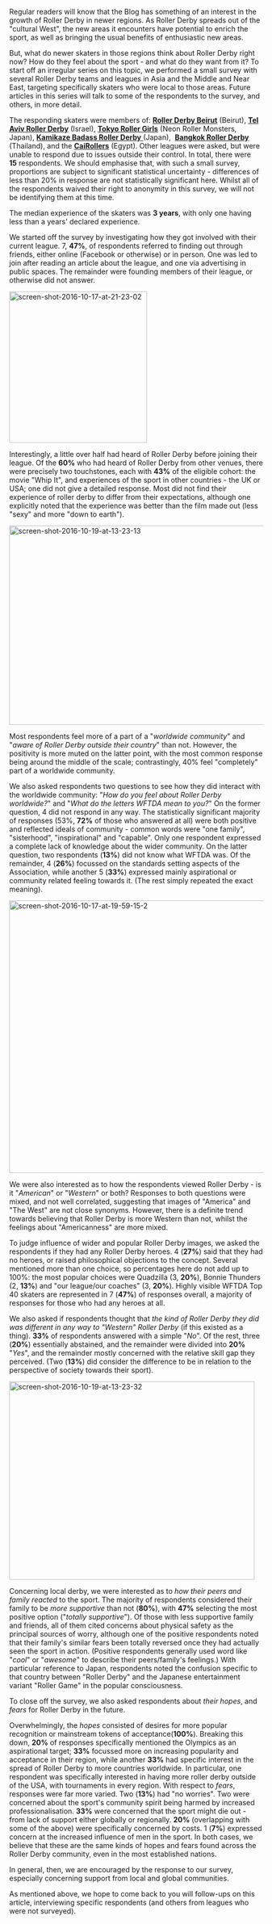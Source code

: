 <html><body><p>Regular readers will know that the Blog has something of an interest in the growth of Roller Derby in newer regions. As Roller Derby spreads out of the "cultural West", the new areas it encounters have potential to enrich the sport, as well as bringing the usual benefits of enthusiastic new areas.

But, what do newer skaters in those regions think about Roller Derby right now? How do they feel about the sport - and what do they want from it?
To start off an irregular series on this topic, we performed a small survey with several Roller Derby teams and leagues in Asia and the Middle and Near East, targeting specifically skaters who were local to those areas. Future articles in this series will talk to some of the respondents to the survey, and others, in more detail.

The responding skaters were members of: <strong><a href="https://www.facebook.com/Roller-Derby-Beirut-763063127094159/">Roller Derby Beirut</a></strong> (Beirut), <strong><a href="https://www.facebook.com/TLVDerbyGirls/?fref=ts">Tel Aviv Roller Derby</a></strong> (Israel), <strong><a href="https://www.facebook.com/NRMonsters/?fref=ts">Tokyo Roller Girls</a></strong> (Neon Roller Monsters, Japan), <a href="https://www.facebook.com/kamikazebadassrollerderbyjapan/?fref=ts"><strong>Kamikaze Badass Roller Derby</strong> </a>(Japan),  <strong><a href="https://www.facebook.com/BangkokRollerDerby/?fref=ts">Bangkok Roller Derby</a></strong> (Thailand), and the <strong><a href="https://www.facebook.com/CaiRollergirls/?fref=ts">CaiRollers</a></strong> (Egypt). Other leagues were asked, but were unable to respond due to issues outside their control. In total, there were <strong>15</strong> respondents. We should emphasise that, with such a small survey, proportions are subject to significant statistical uncertainty - differences of less than 20% in response are not statistically significant here. Whilst all of the respondents waived their right to anonymity in this survey, we will not be identifying them at this time.

The median experience of the skaters was <strong>3 years</strong>, with only one having less than a years' declared experience.

We started off the survey by investigating how they got involved with their current league. 7, <strong>47%</strong>, of respondents referred to finding out through friends, either online (Facebook or otherwise) or in person. One was led to join after reading an article about the league, and one via advertising in public spaces. The remainder were founding members of their league, or otherwise did not answer.

<img class="aligncenter size-medium wp-image-9602" src="https://www.scottishrollerderbyblog.com/2016/10/screen-shot-2016-10-17-at-21-23-02.png?w=273" alt="screen-shot-2016-10-17-at-21-23-02" width="273" height="300">

Interestingly, a little over half had heard of Roller Derby before joining their league. Of the <strong>60%</strong> who had heard of Roller Derby from other venues, there were precisely two touchstones, each with <strong>43%</strong> of the eligible cohort: the movie "Whip It", and experiences of the sport in other countries - the UK or USA; one did not give a detailed response. Most did not find their experience of roller derby to differ from their expectations, although one explicitly noted that the experience was better than the film made out (less "sexy" and more "down to earth").

<img class="aligncenter size-full wp-image-9813" src="/2016/10/screen-shot-2016-10-19-at-13-23-13.png" alt="screen-shot-2016-10-19-at-13-23-13" width="826" height="395">

Most respondents feel more of a part of a "<em>worldwide community</em>" and "<em>aware of Roller Derby outside their country</em>" than not. However, the positivity is more muted on the latter point, with the most common response being around the middle of the scale; contrastingly, 40% feel "completely" part of a worldwide community.

We also asked respondents two questions to see how they did interact with the worldwide community: "<em>How do you feel about Roller Derby worldwide?</em>" and "<em>What do the letters WFTDA mean to you?</em>"
On the former question, 4 did not respond in any way. The statistically significant majority of responses (53%, <strong>72%</strong> of those who answered at all) were both positive and reflected ideals of community - common words were "one family", "sisterhood", "inspirational" and "capable". Only one respondent expressed a complete lack of knowledge about the wider community.
On the latter question, two respondents (<strong>13%</strong>) did not know what WFTDA was. Of the remainder, 4 (<strong>26%</strong>) focussed on the standards setting aspects of the Association, while another 5 (<strong>33%</strong>) expressed mainly aspirational or community related feeling towards it. (The rest simply repeated the exact meaning).

<img class=" size-large wp-image-9582 aligncenter" src="https://www.scottishrollerderbyblog.com/2016/10/screen-shot-2016-10-17-at-19-59-15-2.png?w=1024" alt="screen-shot-2016-10-17-at-19-59-15-2" width="1024" height="540">

We were also interested as to how the respondents viewed Roller Derby - is it "<em>American</em>" or "<em>Western</em>" or both? Responses to both questions were mixed, and not well correlated, suggesting that images of "America" and "The West" are not close synonyms. However, there is a definite trend towards believing that Roller Derby is more Western than not, whilst the feelings about "Americanness" are more mixed.

To judge influence of wider and popular Roller Derby images, we asked the respondents if they had any Roller Derby heroes.
4 (<strong>27%</strong>) said that they had no heroes, or raised philosophical objections to the concept. Several mentioned more than one choice, so percentages here do not add up to 100%: the most popular choices were Quadzilla (3, <strong>20%</strong>), Bonnie Thunders (2, <strong>13%</strong>) and "our league/our coaches" (3, <strong>20%</strong>). Highly visible WFTDA Top 40 skaters are represented in 7 (<strong>47%</strong>) of responses overall, a majority of responses for those who had any heroes at all.

We also asked if respondents thought that <em>the kind of Roller Derby they did was different in any way to "Western" Roller Derby</em> (if this existed as a thing).
<strong>33%</strong> of respondents answered with a simple "<em>No</em>". Of the rest, three (<strong>20%</strong>) essentially abstained, and the remainder were divided into <strong>20%</strong> "<em>Yes</em>", and the remainder mostly concerned with the relative skill gap they perceived. (Two (<strong>13%</strong>) did consider the difference to be in relation to the perspective of society towards their sport).

<img class=" size-full wp-image-9814 aligncenter" src="/2016/10/screen-shot-2016-10-19-at-13-23-32.png" alt="screen-shot-2016-10-19-at-13-23-32" width="486" height="393">

Concerning local derby, we were interested as to <em>how their peers and family reacted</em> to the sport. The majority of respondents considered their family to be <em>more supportive</em> than not (<strong>80%</strong>), with <strong>47%</strong> selecting the most positive option ("<em>totally supportive</em>"). Of those with less supportive family and friends, all of them cited concerns about physical safety as the principal sources of worry, although one of the positive respondents noted that their family's similar fears been totally reversed once they had actually seen the sport in action. (Positive respondents generally used word like "<em>cool</em>" or "<em>awesome</em>" to describe their peers/family's feelings.)
With particular reference to Japan, respondents noted the confusion specific to that country between "Roller Derby" and the Japanese entertainment variant "Roller Game" in the popular consciousness.

To close off the survey, we also asked respondents about <em>their hopes</em>, and <em>fears</em> for Roller Derby in the future.

Overwhelmingly, the <em>hopes</em> consisted of desires for more popular recognition or mainstream tokens of acceptance(<strong>100%</strong>). Breaking this down, <strong>20%</strong> of responses specifically mentioned the Olympics as an aspirational target; <strong>33%</strong> focussed more on increasing popularity and acceptance in their region, while another <strong>33%</strong> had specific interest in the spread of Roller Derby to more countries worldwide. In particular, one respondent was specifically interested in having more roller derby outside of the USA, with tournaments in every region.
With respect to <em>fears</em>, responses were far more varied. Two (<strong>13%</strong>) had "no worries". Two were concerned about the sport's community spirit being harmed by increased professionalisation. <strong>33%</strong> were concerned that the sport might die out - from lack of support either globally or regionally. <strong>20%</strong> (overlapping with some of the above) were specifically concerned by costs. 1 (<strong>7%</strong>) expressed concern at the increased influence of men in the sport.
In both cases, we believe that these are the same kinds of hopes and fears found across the Roller Derby community, even in the most established nations.

In general, then, we are encouraged by the response to our survey, especially concerning support from local and global communities.

As mentioned above, we hope to come back to you will follow-ups on this article, interviewing specific respondents (and others from leagues who were not surveyed).</p></body></html>
